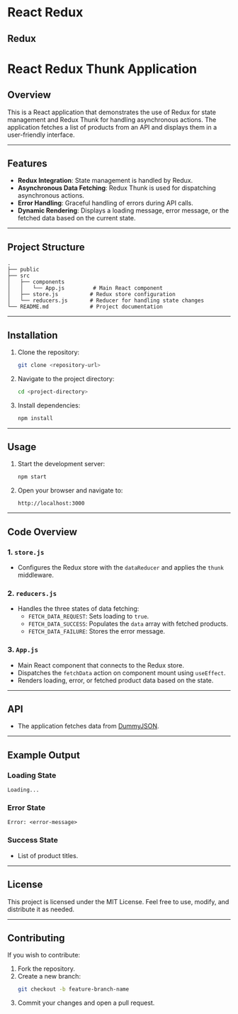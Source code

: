 # React Redux
## Redux
 # React Redux Thunk Application

## Overview
This is a React application that demonstrates the use of Redux for state management and Redux Thunk for handling asynchronous actions. The application fetches a list of products from an API and displays them in a user-friendly interface.

---

## Features

- **Redux Integration**: State management is handled by Redux.
- **Asynchronous Data Fetching**: Redux Thunk is used for dispatching asynchronous actions.
- **Error Handling**: Graceful handling of errors during API calls.
- **Dynamic Rendering**: Displays a loading message, error message, or the fetched data based on the current state.

---

## Project Structure

```
.
├── public
├── src
│   ├── components
│   │   └── App.js         # Main React component
│   ├── store.js          # Redux store configuration
│   └── reducers.js       # Reducer for handling state changes
└── README.md             # Project documentation
```

---

## Installation

1. Clone the repository:
   ```bash
   git clone <repository-url>
   ```

2. Navigate to the project directory:
   ```bash
   cd <project-directory>
   ```

3. Install dependencies:
   ```bash
   npm install
   ```

---

## Usage

1. Start the development server:
   ```bash
   npm start
   ```

2. Open your browser and navigate to:
   ```
   http://localhost:3000
   ```

---

## Code Overview

### 1. `store.js`
- Configures the Redux store with the `dataReducer` and applies the `thunk` middleware.

### 2. `reducers.js`
- Handles the three states of data fetching:
  - `FETCH_DATA_REQUEST`: Sets loading to `true`.
  - `FETCH_DATA_SUCCESS`: Populates the `data` array with fetched products.
  - `FETCH_DATA_FAILURE`: Stores the error message.

### 3. `App.js`
- Main React component that connects to the Redux store.
- Dispatches the `fetchData` action on component mount using `useEffect`.
- Renders loading, error, or fetched product data based on the state.

---

## API

- The application fetches data from [DummyJSON](https://dummyjson.com/products).

---

## Example Output

### Loading State
```
Loading...
```

### Error State
```
Error: <error-message>
```

### Success State
- List of product titles.

---

## License
This project is licensed under the MIT License. Feel free to use, modify, and distribute it as needed.

---

## Contributing
If you wish to contribute:
1. Fork the repository.
2. Create a new branch:
   ```bash
   git checkout -b feature-branch-name
   ```
3. Commit your changes and open a pull request.

